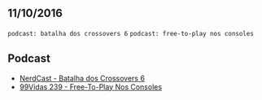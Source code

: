 11/10/2016
----------

`podcast: batalha dos crossovers 6` `podcast: free-to-play nos consoles`

## Podcast

- [NerdCast - Batalha dos Crossovers 6](https://jovemnerd.com.br/nerdcast/batalha-de-crossovers-6/)
- [99Vidas 239 - Free-To-Play Nos Consoles](http://99vidas.com.br/99vidas-239-free-to-play-nos-consoles/)
